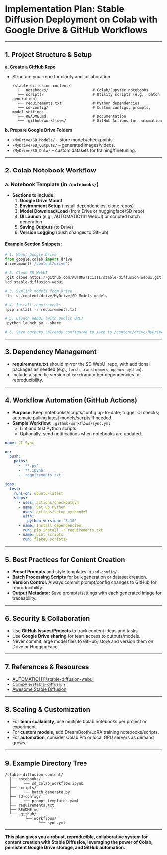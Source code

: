 # Implementation Plan: Stable Diffusion Deployment on Colab with Google Drive & GitHub Workflows

---

## 1. **Project Structure & Setup**

**a. Create a GitHub Repo**
- Structure your repo for clarity and collaboration.
  ```
  /stable-diffusion-content/
    ├── notebooks/                    # Colab/Jupyter notebooks
    ├── scripts/                      # Utility scripts (e.g., batch generation)
    ├── requirements.txt              # Python dependencies
    ├── sd-config/                    # Custom configs, prompts, model settings
    ├── README.md                     # Documentation
    └── .github/workflows/            # GitHub Actions for automation
  ```

**b. Prepare Google Drive Folders**
- `/MyDrive/SD_Models/` – store models/checkpoints.
- `/MyDrive/SD_Outputs/` – generated images/videos.
- `/MyDrive/SD_Data/` – custom datasets for training/finetuning.

---

## 2. **Colab Notebook Workflow**

### a. Notebook Template (in `/notebooks/`)

- **Sections to Include:**
  1. **Google Drive Mount**
  2. **Environment Setup** (install dependencies, clone repos)
  3. **Model Download/Load** (from Drive or huggingface/SD repo)
  4. **UI Launch** (e.g., AUTOMATIC1111 WebUI) or scripted batch generation
  5. **Saving Outputs** (to Drive)
  6. **Version Logging** (push changes to GitHub)

#### Example Section Snippets:

```python
# 1. Mount Google Drive
from google.colab import drive
drive.mount('/content/drive')

# 2. Clone SD WebUI
!git clone https://github.com/AUTOMATIC1111/stable-diffusion-webui.git
%cd stable-diffusion-webui

# 3. Symlink models from Drive
!ln -s /content/drive/MyDrive/SD_Models models

# 4. Install requirements
!pip install -r requirements.txt

# 5. Launch WebUI (with public URL)
!python launch.py --share

# 6. Save outputs (already configured to save to /content/drive/MyDrive/SD_Outputs)
```

---

## 3. **Dependency Management**

- **requirements.txt** should mirror the SD WebUI repo, with additional packages as needed (e.g., `torch`, `transformers`, `opencv-python`).
- Include a specific version of `torch` and other dependencies for reproducibility.

---

## 4. **Workflow Automation (GitHub Actions)**

- **Purpose:** Keep notebooks/scripts/config up-to-date; trigger CI checks; automate pulling latest models/scripts if needed.
- **Sample Workflow:** `.github/workflows/sync.yml`
  - Lint and test Python scripts.
  - Optionally, send notifications when notebooks are updated.

```yaml
name: CI Sync

on:
  push:
    paths:
      - '**.py'
      - '**.ipynb'
      - 'requirements.txt'

jobs:
  test:
    runs-on: ubuntu-latest
    steps:
      - uses: actions/checkout@v4
      - name: Set up Python
        uses: actions/setup-python@v5
        with:
          python-version: '3.10'
      - name: Install dependencies
        run: pip install -r requirements.txt
      - name: Lint scripts
        run: flake8 scripts/
```

---

## 5. **Best Practices for Content Creation**

- **Preset Prompts** and style templates in `/sd-config/`.
- **Batch Processing Scripts** for bulk generation or dataset creation.
- **Version Control:** Always commit prompt/config changes to GitHub for reproducibility.
- **Output Metadata:** Save prompts/settings with each generated image for traceability.

---

## 6. **Security & Collaboration**

- Use **GitHub Issues/Projects** to track content ideas and tasks.
- Use **Google Drive sharing** for team access to outputs/models.
- Never commit large model files to GitHub; store and version them on Drive or HuggingFace.

---

## 7. **References & Resources**

- [AUTOMATIC1111/stable-diffusion-webui](https://github.com/AUTOMATIC1111/stable-diffusion-webui)
- [CompVis/stable-diffusion](https://github.com/CompVis/stable-diffusion)
- [Awesome Stable Diffusion](https://github.com/awesome-stable-diffusion/awesome-stable-diffusion)

---

## 8. **Scaling & Customization**

- For **team scalability**, use multiple Colab notebooks per project or experiment.
- For **custom models**, add DreamBooth/LoRA training notebooks/scripts.
- For **automation**, consider Colab Pro or local GPU servers as demand grows.

---

## 9. **Example Directory Tree**

```
/stable-diffusion-content/
  ├── notebooks/
  │     └── sd_colab_workflow.ipynb
  ├── scripts/
  │     └── batch_generate.py
  ├── sd-config/
  │     └── prompt_templates.yaml
  ├── requirements.txt
  ├── README.md
  └── .github/
         └── workflows/
               └── sync.yml
```

---

**This plan gives you a robust, reproducible, collaborative system for content creation with Stable Diffusion, leveraging the power of Colab, persistent Google Drive storage, and GitHub automation.**